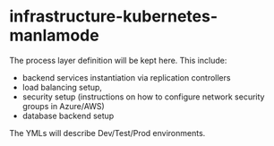 # infrastructure-kubernetes-manlamode

The process layer definition will be kept here. This include:
- backend services instantiation via replication controllers
- load balancing setup,
- security setup (instructions on how to configure network security groups in Azure/AWS)
- database backend setup

The YMLs will describe Dev/Test/Prod environments.
